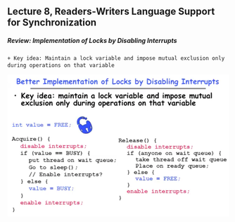 ## Lecture 8, Readers-Writers Language Support for Synchronization

##### Review: Implementation of Locks by Disabling Interrupts

	+ Key idea: Maintain a lock variable and impose mutual exclusion only during operations on that variable

![Locks](images/07-003.png "Locks")